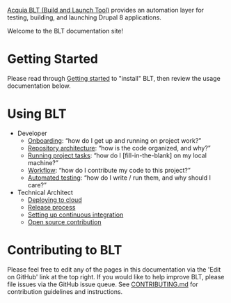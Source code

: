 [Acquia BLT (Build and Launch Tool)](https://github.com/acquia/blt) provides an automation layer for testing, building, and launching Drupal 8 applications.

Welcome to the BLT documentation site!

# Getting Started

Please read through [Getting started](../INSTALL.md) to "install" BLT, then review the usage documentation below.

# Using BLT

* Developer
    * [Onboarding](onboarding.md): “how do I get up and running on project work?”
    * [Repository architecture](repo-architecture.md): “how is the code organized, and why?”
    * [Running project tasks](project-tasks.md): “how do I [fill-in-the-blank] on my local machine?”
    * [Workflow](dev-workflow.md): “how do I contribute my code to this project?”
    * [Automated testing](testing.md): “how do I write / run them, and why should I care?”
* Technical Architect
    * [Deploying to cloud](deploy.md)
    * [Release process](release-process.md)
    * [Setting up continuous integration](ci.md)
    * [Open source contribution](os-contribution.md)

# Contributing to BLT

Please feel free to edit any of the pages in this documentation via the 'Edit on GitHub' link at the top right. If you would like to help improve BLT, please file issues via the GitHub issue queue. See [CONTRIBUTING.md](CONTRIBUTING.md) for contribution guidelines and instructions.
